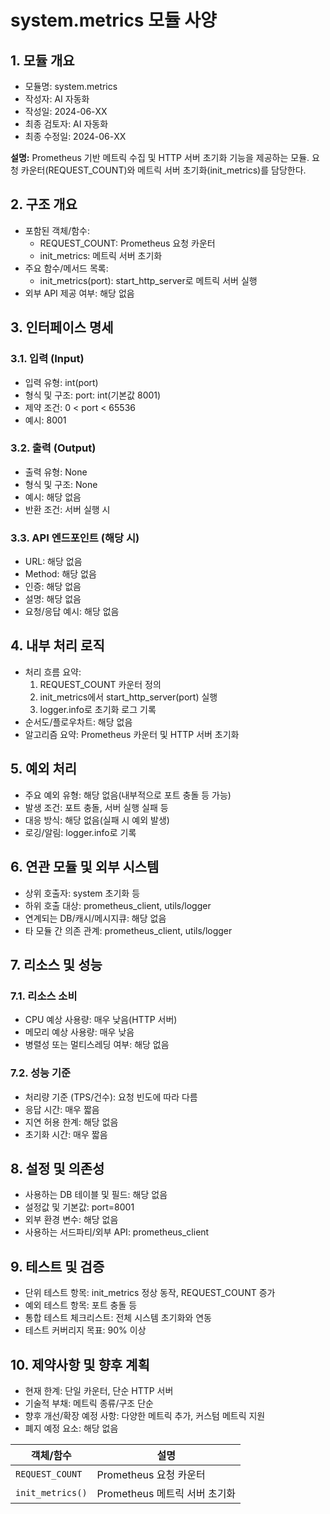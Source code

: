 # system.metrics 모듈 사양

## 1. 모듈 개요

* 모듈명: system.metrics
* 작성자: AI 자동화
* 작성일: 2024-06-XX
* 최종 검토자: AI 자동화
* 최종 수정일: 2024-06-XX

**설명:**
Prometheus 기반 메트릭 수집 및 HTTP 서버 초기화 기능을 제공하는 모듈. 요청 카운터(REQUEST_COUNT)와 메트릭 서버 초기화(init_metrics)를 담당한다.

## 2. 구조 개요

* 포함된 객체/함수:
  - REQUEST_COUNT: Prometheus 요청 카운터
  - init_metrics: 메트릭 서버 초기화
* 주요 함수/메서드 목록:
  - init_metrics(port): start_http_server로 메트릭 서버 실행
* 외부 API 제공 여부: 해당 없음

## 3. 인터페이스 명세

### 3.1. 입력 (Input)
* 입력 유형: int(port)
* 형식 및 구조: port: int(기본값 8001)
* 제약 조건: 0 < port < 65536
* 예시: 8001

### 3.2. 출력 (Output)
* 출력 유형: None
* 형식 및 구조: None
* 예시: 해당 없음
* 반환 조건: 서버 실행 시

### 3.3. API 엔드포인트 (해당 시)
* URL: 해당 없음
* Method: 해당 없음
* 인증: 해당 없음
* 설명: 해당 없음
* 요청/응답 예시: 해당 없음

## 4. 내부 처리 로직
* 처리 흐름 요약:
  1. REQUEST_COUNT 카운터 정의
  2. init_metrics에서 start_http_server(port) 실행
  3. logger.info로 초기화 로그 기록
* 순서도/플로우차트: 해당 없음
* 알고리즘 요약: Prometheus 카운터 및 HTTP 서버 초기화

## 5. 예외 처리
* 주요 예외 유형: 해당 없음(내부적으로 포트 충돌 등 가능)
* 발생 조건: 포트 충돌, 서버 실행 실패 등
* 대응 방식: 해당 없음(실패 시 예외 발생)
* 로깅/알림: logger.info로 기록

## 6. 연관 모듈 및 외부 시스템
* 상위 호출자: system 초기화 등
* 하위 호출 대상: prometheus_client, utils/logger
* 연계되는 DB/캐시/메시지큐: 해당 없음
* 타 모듈 간 의존 관계: prometheus_client, utils/logger

## 7. 리소스 및 성능
### 7.1. 리소스 소비
* CPU 예상 사용량: 매우 낮음(HTTP 서버)
* 메모리 예상 사용량: 매우 낮음
* 병렬성 또는 멀티스레딩 여부: 해당 없음
### 7.2. 성능 기준
* 처리량 기준 (TPS/건수): 요청 빈도에 따라 다름
* 응답 시간: 매우 짧음
* 지연 허용 한계: 해당 없음
* 초기화 시간: 매우 짧음

## 8. 설정 및 의존성
* 사용하는 DB 테이블 및 필드: 해당 없음
* 설정값 및 기본값: port=8001
* 외부 환경 변수: 해당 없음
* 사용하는 서드파티/외부 API: prometheus_client

## 9. 테스트 및 검증
* 단위 테스트 항목: init_metrics 정상 동작, REQUEST_COUNT 증가
* 예외 테스트 항목: 포트 충돌 등
* 통합 테스트 체크리스트: 전체 시스템 초기화와 연동
* 테스트 커버리지 목표: 90% 이상

## 10. 제약사항 및 향후 계획
* 현재 한계: 단일 카운터, 단순 HTTP 서버
* 기술적 부채: 메트릭 종류/구조 단순
* 향후 개선/확장 예정 사항: 다양한 메트릭 추가, 커스텀 메트릭 지원
* 폐지 예정 요소: 해당 없음

| 객체/함수 | 설명 |
|-----------|------|
| `REQUEST_COUNT` | Prometheus 요청 카운터 |
| `init_metrics()` | Prometheus 메트릭 서버 초기화 | 